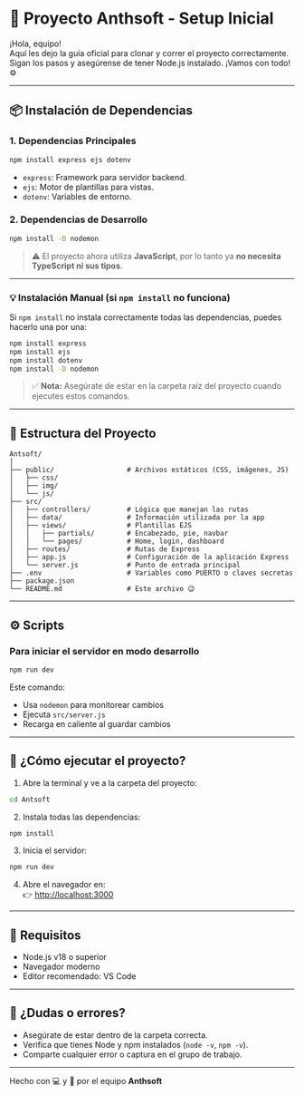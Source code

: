 # 🚀 Proyecto Anthsoft - Setup Inicial

¡Hola, equipo!  
Aquí les dejo la guía oficial para clonar y correr el proyecto correctamente.  
Sigan los pasos y asegúrense de tener Node.js instalado. ¡Vamos con todo! ⚙️

---

## 📦 Instalación de Dependencias

### 1. Dependencias Principales

```bash
npm install express ejs dotenv
```

- `express`: Framework para servidor backend.
- `ejs`: Motor de plantillas para vistas.
- `dotenv`: Variables de entorno.

### 2. Dependencias de Desarrollo

```bash
npm install -D nodemon
```

> ⚠️ El proyecto ahora utiliza **JavaScript**, por lo tanto ya **no necesita TypeScript ni sus tipos**.

---

### 💡 Instalación Manual (si `npm install` no funciona)

Si `npm install` no instala correctamente todas las dependencias, puedes hacerlo una por una:

```bash
npm install express
npm install ejs
npm install dotenv
npm install -D nodemon
```

> ✅ **Nota:** Asegúrate de estar en la carpeta raíz del proyecto cuando ejecutes estos comandos.

---

## 🧱 Estructura del Proyecto

```
Antsoft/
│
├── public/                  # Archivos estáticos (CSS, imágenes, JS)
│   ├── css/
│   ├── img/
│   └── js/
├── src/
│   ├── controllers/         # Lógica que manejan las rutas
│   ├── data/                # Información utilizada por la app
│   ├── views/               # Plantillas EJS
│   │   ├── partials/        # Encabezado, pie, navbar
│   │   └── pages/           # Home, login, dashboard
│   ├── routes/              # Rutas de Express
│   ├── app.js               # Configuración de la aplicación Express
│   └── server.js            # Punto de entrada principal
├── .env                     # Variables como PUERTO o claves secretas
├── package.json
└── README.md                # Este archivo 😉
```

---

## ⚙️ Scripts

### Para iniciar el servidor en modo desarrollo

```bash
npm run dev
```

Este comando:
- Usa `nodemon` para monitorear cambios
- Ejecuta `src/server.js`
- Recarga en caliente al guardar cambios

---

## 🏁 ¿Cómo ejecutar el proyecto?

1. Abre la terminal y ve a la carpeta del proyecto:

```bash
cd Antsoft
```

2. Instala todas las dependencias:

```bash
npm install
```

3. Inicia el servidor:

```bash
npm run dev
```

4. Abre el navegador en:  
👉 [http://localhost:3000](http://localhost:3000)

---

## 🧩 Requisitos

- Node.js v18 o superior
- Navegador moderno
- Editor recomendado: VS Code

---

## 🤝 ¿Dudas o errores?

- Asegúrate de estar dentro de la carpeta correcta.
- Verifica que tienes Node y npm instalados (`node -v`, `npm -v`).
- Comparte cualquier error o captura en el grupo de trabajo.

---

Hecho con 💻 y 💙 por el equipo **Anthsoft**